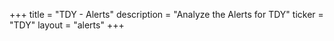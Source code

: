+++
title = "TDY - Alerts"
description = "Analyze the Alerts for TDY"
ticker = "TDY"
layout = "alerts"
+++

